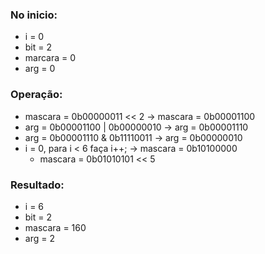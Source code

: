 ### No inicio:
* i = 0
* bit = 2
* marcara = 0
* arg = 0
### Operação:
* mascara = 0b00000011 << 2 -> mascara = 0b00001100
* arg = 0b00001100 | 0b00000010 -> arg = 0b00001110
* arg = 0b00001110 & 0b11110011 -> arg = 0b00000010
* i = 0, para i < 6 faça i++; -> mascara = 0b10100000
	* mascara = 0b01010101 << 5

### Resultado:
* i = 6
* bit = 2
* mascara = 160
* arg = 2
